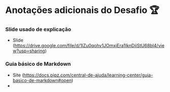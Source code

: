 # Anotações adicionais do Desafio :trophy:

### Slide usado de explicação 

- Slide (https://drive.google.com/file/d/1IZu0qohv1JOmxjEra1lknDiiStU68bl4/view?usp=sharing)

### Guia básico de Markdown

- Site (https://docs.pipz.com/central-de-ajuda/learning-center/guia-basico-de-markdown#open)
- 

